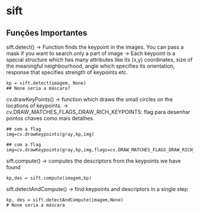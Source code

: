 # sift

## Funções Importantes

sift.detect() 
-> Function finds the keypoint in the images. You can pass a mask if you want to search only a part of image
-> Each keypoint is a special structure which has many attributes like its (x,y) coordinates, size of the meaningful neighbourhood,
   angle which specifies its orientation, response that specifies strength of keypoints etc.
   
 ```
 kp = sift.detect(imagem, None)
 ## None seria a máscara?
 ```
   
cv.drawKeyPoints()
-> function which draws the small circles on the locations of keypoints.
-> cv.DRAW_MATCHES_FLAGS_DRAW_RICH_KEYPOINTS: flag para desenhar pontos chaves como mais detalhes.

```
## sem a flag
img=cv.drawKeypoints(gray,kp,img)

## com a flag
img=cv.drawKeypoints(gray,kp,img,flags=cv.DRAW_MATCHES_FLAGS_DRAW_RICH_KEYPOINTS)

```

sift.compute()
-> computes the descriptors from the keypoints we have found

```
kp,des = sift.compute(imagem,kp)
```

sift.detectAndCompute()
-> find keypoints and descriptors in a single step
```
kp, des = sift.detectAndCompute(imagem,None)
# None seria a máscara
```


